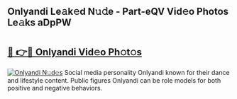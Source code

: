## Onlyandi Le𝚊k𝚎d N𝚞𝚍e - Part-eQV Vid𝚎o Photos Le𝚊ks aDpPW

# <h2><a href="http://fbfrxs.evod.top/?m=Onlyandi">🔗 👉🔴 Onlyandi Vid𝚎o Ph𝚘t𝚘s</a></h2>

[![Onlyandi N𝚞d𝚎s](https://i.imgur.com/8V9OHl7.gif)](http://fbfrxs.evod.top/?m=Onlyandi)
Social media personality Onlyandi known for their dance and lifestyle content. Public figures Onlyandi can be role models for both positive and negative behaviors. 
